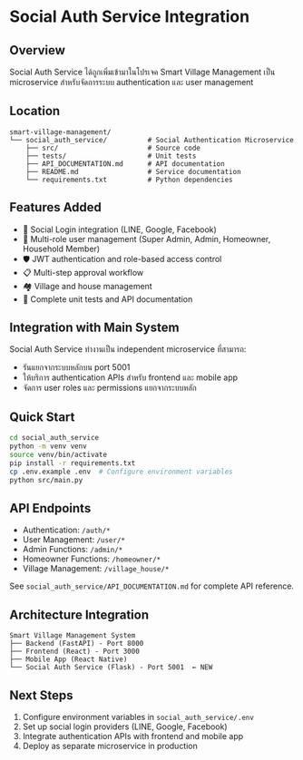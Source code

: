 # Social Auth Service Integration

## Overview
Social Auth Service ได้ถูกเพิ่มเข้ามาในโปรเจค Smart Village Management เป็น microservice สำหรับจัดการระบบ authentication และ user management

## Location
```
smart-village-management/
└── social_auth_service/          # Social Authentication Microservice
    ├── src/                      # Source code
    ├── tests/                    # Unit tests
    ├── API_DOCUMENTATION.md      # API documentation
    ├── README.md                 # Service documentation
    └── requirements.txt          # Python dependencies
```

## Features Added
- 🔐 Social Login integration (LINE, Google, Facebook)
- 👥 Multi-role user management (Super Admin, Admin, Homeowner, Household Member)
- 🛡️ JWT authentication and role-based access control
- 📋 Multi-step approval workflow
- 🏘️ Village and house management
- 🧪 Complete unit tests and API documentation

## Integration with Main System
Social Auth Service ทำงานเป็น independent microservice ที่สามารถ:
- รันแยกจากระบบหลักบน port 5001
- ให้บริการ authentication APIs สำหรับ frontend และ mobile app
- จัดการ user roles และ permissions แยกจากระบบหลัก

## Quick Start
```bash
cd social_auth_service
python -m venv venv
source venv/bin/activate
pip install -r requirements.txt
cp .env.example .env  # Configure environment variables
python src/main.py
```

## API Endpoints
- Authentication: `/auth/*`
- User Management: `/user/*`
- Admin Functions: `/admin/*`
- Homeowner Functions: `/homeowner/*`
- Village Management: `/village_house/*`

See `social_auth_service/API_DOCUMENTATION.md` for complete API reference.

## Architecture Integration
```
Smart Village Management System
├── Backend (FastAPI) - Port 8000
├── Frontend (React) - Port 3000
├── Mobile App (React Native)
└── Social Auth Service (Flask) - Port 5001  ← NEW
```

## Next Steps
1. Configure environment variables in `social_auth_service/.env`
2. Set up social login providers (LINE, Google, Facebook)
3. Integrate authentication APIs with frontend and mobile app
4. Deploy as separate microservice in production

